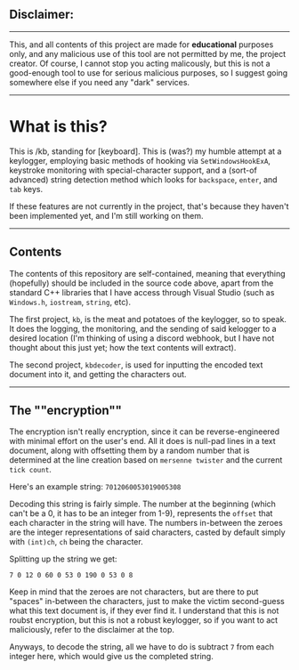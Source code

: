 ## Disclaimer:

---

This, and all contents of this project are made for __educational__ purposes only, and any malicious use of this tool are not permitted by me, the project creator. Of course, I cannot stop you acting malicously, but this is not a good-enough tool to use for serious malicious purposes, so I suggest going somewhere else if you need any "dark" services.

---

# What is this?
This is /kb, standing for [keyboard]. This is (was?) my humble attempt at a keylogger, employing basic methods of hooking via `SetWindowsHookExA`, keystroke monitoring with special-character support, and a (sort-of advanced) string detection method which looks for `backspace`, `enter`, and `tab` keys.

If these features are not currently in the project, that's because they haven't been implemented yet, and I'm still working on them.

---

## Contents
The contents of this repository are self-contained, meaning that everything (hopefully) should be included in the source code above, apart from the standard C++ libraries that I have access through Visual Studio (such as `Windows.h`, `iostream`, `string`, etc).

The first project, `kb`, is the meat and potatoes of the keylogger, so to speak. It does the logging, the monitoring, and the sending of said kelogger to a desired location (I'm thinking of using a discord webhook, but I have not thought about this just yet; how the text contents will extract).

The second project, `kbdecoder`, is used for inputting the encoded text document into it, and getting the characters out.

---

## The ""encryption""
The encryption isn't really encryption, since it can be reverse-engineered with minimal effort on the user's end. All it does is null-pad lines in a text document, along with offsetting them by a random number that is determined at the line creation based on `mersenne twister` and the current `tick count`.

Here's an example string: `7012060053019005308`

Decoding this string is fairly simple. The number at the beginning (which can't be a 0, it has to be an integer from 1-9), represents the `offset` that each character in the string will have. The numbers in-between the zeroes are the integer representations of said characters, casted by default simply with `(int)ch`, `ch` being the character.

Splitting up the string we get:

`7 0 12 0 60 0 53 0 190 0 53 0 8`

Keep in mind that the zeroes are not characters, but are there to put "spaces" in-between the characters, just to make the victim second-guess what this text document is, if they ever find it. I understand that this is not roubst encryption, but this is not a robust keylogger, so if you want to act maliciously, refer to the disclaimer at the top.

Anyways, to decode the string, all we have to do is subtract `7` from each integer here, which would give us the completed string.